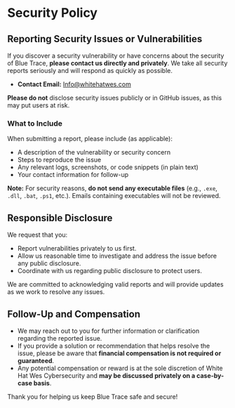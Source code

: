 # Security Policy

## Reporting Security Issues or Vulnerabilities

If you discover a security vulnerability or have concerns about the security of Blue Trace, **please contact us directly and privately**. We take all security reports seriously and will respond as quickly as possible.

* **Contact Email:** [Info@whitehatwes.com](mailto:Info@whitehatwes.com)

**Please do not** disclose security issues publicly or in GitHub issues, as this may put users at risk.

### What to Include

When submitting a report, please include (as applicable):

* A description of the vulnerability or security concern
* Steps to reproduce the issue
* Any relevant logs, screenshots, or code snippets (in plain text)
* Your contact information for follow-up

**Note:** For security reasons, **do not send any executable files** (e.g., `.exe`, `.dll`, `.bat`, `.ps1`, etc.). Emails containing executables will not be reviewed.

## Responsible Disclosure

We request that you:

* Report vulnerabilities privately to us first.
* Allow us reasonable time to investigate and address the issue before any public disclosure.
* Coordinate with us regarding public disclosure to protect users.

We are committed to acknowledging valid reports and will provide updates as we work to resolve any issues.

## Follow-Up and Compensation

* We may reach out to you for further information or clarification regarding the reported issue.
* If you provide a solution or recommendation that helps resolve the issue, please be aware that **financial compensation is not required or guaranteed**.
* Any potential compensation or reward is at the sole discretion of White Hat Wes Cybersecurity and **may be discussed privately on a case-by-case basis**.

Thank you for helping us keep Blue Trace safe and secure!

